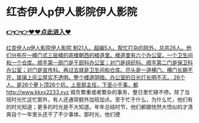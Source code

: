 # 红杏伊人p伊人影院伊人影院

### <a href="https://github.com/xiaopoe/lesi/issues/1">👉👉👉♥♥点此进入♥

红杏伊人p伊人影院伊人影院
制21人。超编5人。帮忙打杂的除外，总共26人。他们分布在一幢门式三层楼的底楼朝西的楼道里。楼道里有六个办公室，一个卫生间和一个仓库。顺手第一扇门是干部科办公室；对门是组织科。顺手第二门是保卫科办公室；对门是宣传科。再过去就是卫生间和仓库。尽头是一道横门。横门长期不开，玻璃上灰尘厚实不透明。整个楼道阴暗。办公室的日光灯长明不灭。
26个人，是26个萝卜顶26个坑，上至部主任，下至小干事，都
http://www.kkxx2233.xyz
肩负繁重或者繁杂的事务，整日里忙碌不停。除了当班时光忙这忙那外，有人还通常额外加班加点。至于忙于什么，为什么忙，他们有的时光知道；更多的时光是不大知道。年年总结时节，他们都跟恍然大悟似的才清爽自个一年里头还干了不少事体。那时光，他们便
